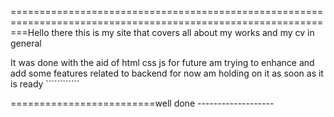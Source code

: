 ===============================================================================================================Hello there this is my site that covers all about my works and my cv in general

It was done with the aid of html css js for future am trying to enhance and add some features related to backend for now am holding on it as soon as it is ready ````````````


=========================well done -------------------
